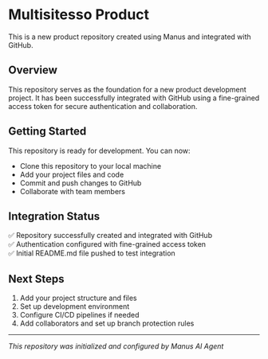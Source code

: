 # Multisitesso Product

This is a new product repository created using Manus and integrated with GitHub.

## Overview

This repository serves as the foundation for a new product development project. It has been successfully integrated with GitHub using a fine-grained access token for secure authentication and collaboration.

## Getting Started

This repository is ready for development. You can now:

- Clone this repository to your local machine
- Add your project files and code
- Commit and push changes to GitHub
- Collaborate with team members

## Integration Status

✅ Repository successfully created and integrated with GitHub  
✅ Authentication configured with fine-grained access token  
✅ Initial README.md file pushed to test integration  

## Next Steps

1. Add your project structure and files
2. Set up development environment
3. Configure CI/CD pipelines if needed
4. Add collaborators and set up branch protection rules

---

*This repository was initialized and configured by Manus AI Agent*

